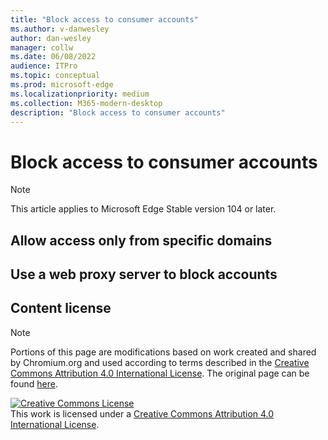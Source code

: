 ```yaml
---
title: "Block access to consumer accounts"
ms.author: v-danwesley
author: dan-wesley
manager: collw
ms.date: 06/08/2022
audience: ITPro
ms.topic: conceptual
ms.prod: microsoft-edge
ms.localizationpriority: medium
ms.collection: M365-modern-desktop
description: "Block access to consumer accounts"
---
```


# Block access to consumer accounts

> [!NOTE]
> This article applies to Microsoft Edge Stable version 104 or later.

## Allow access only from specific domains

## Use a web proxy server to block accounts

## Content license

> [!NOTE]
> Portions of this page are modifications based on work created and shared by Chromium.org and used according to terms described in the [Creative Commons Attribution 4.0 International License](http://creativecommons.org/licenses/by/4.0/). The original page can be found [here](https://developer.chrome.com/blog/immutable-document-domain/).

<a rel="license" href="http://creativecommons.org/licenses/by/4.0/"><img alt="Creative Commons License" src="https://i.creativecommons.org/l/by/4.0/88x31.png" /></a><br />This work is licensed under a <a rel="license" href="http://creativecommons.org/licenses/by/4.0/">Creative Commons Attribution 4.0 International License</a>.
